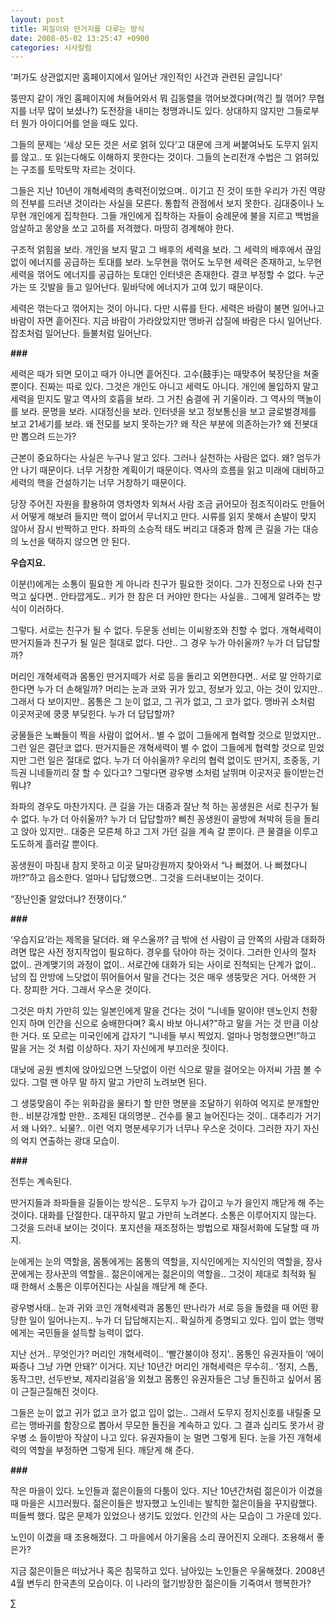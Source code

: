 ```yaml
---
layout: post
title: 찌질이와 딴거지를 다루는 방식
date: 2008-05-02 13:25:47 +0900
categories: 시사칼럼
---
```

'퍼가도 상관없지만 홈페이지에서 일어난 개인적인 사건과 관련된 글입니다'

뚱딴지 같이 개인 홈페이지에 쳐들어와서 뭐 김동렬을 꺾어보겠다며(꺽긴 뭘 꺾어? 무협지를 너무 많이 보셨나?) 도전장을 내미는 청맹과니도 있다. 상대하지 않지만 그들로부터 뭔가 아이디어를 얻을 때도 있다. 

그들의 문제는 ‘세상 모든 것은 서로 얽혀 있다’고 대문에 크게 써붙여놔도 도무지 읽지를 않고.. 또 읽는다해도 이해하지 못한다는 것이다. 그들의 논리전개 수법은 그 얽혀있는 구조를 토막토막 자르는 것이다. 

그들은 지난 10년이 개혁세력의 총력전이었으며.. 이기고 진 것이 또한 우리가 가진 역량의 전부를 드러낸 것이라는 사실을 모른다. 통합적 관점에서 보지 못한다. 김대중이나 노무현 개인에게 집착한다. 그들 개인에게 집착하는 자들이 숭례문에 불을 지르고 백범을 암살하고 몽양을 쏘고 고하를 저격했다. 마땅히 경계해야 한다. 

구조적 얽힘을 보라. 개인을 보지 말고 그 배후의 세력을 보라. 그 세력의 배후에서 끊임없이 에너지를 공급하는 토대를 보라. 노무현을 꺾어도 노무현 세력은 존재하고, 노무현 세력을 꺾어도 에너지를 공급하는 토대인 인터넷은 존재한다. 결코 부정할 수 없다. 누군가는 또 깃발을 들고 일어난다. 밑바닥에 에너지가 고여 있기 때문이다. 

세력은 꺾는다고 꺾어지는 것이 아니다. 다만 시류를 탄다. 세력은 바람이 불면 일어나고 바람이 자면 흩어진다. 지금 바람이 가라앉았지만 맹바귀 삽질에 바람은 다시 일어난다. 잡초처럼 일어난다. 들불처럼 일어난다. 

**###**

세력은 때가 되면 모이고 때가 아니면 흩어진다. 고수(鼓手)는 때맞추어 북장단을 쳐줄 뿐이다. 진짜는 따로 있다. 그것은 개인도 아니고 세력도 아니다. 개인에 몰입하지 말고 세력을 믿지도 말고 역사의 호흡을 보라. 그 거친 숨결에 귀 기울이라. 그 역사의 맥놀이를 보라. 문명을 보라. 시대정신을 보라. 인터넷을 보고 정보통신을 보고 글로벌경제를 보고 21세기를 보라. 왜 전모를 보지 못하는가? 왜 작은 부분에 의존하는가? 왜 전봇대만 뽑으려 드는가? 

근본이 중요하다는 사실은 누구나 알고 있다. 그러나 실천하는 사람은 없다. 왜? 엄두가 안 나기 때문이다. 너무 거창한 계획이기 때문이다. 역사의 흐름을 읽고 미래에 대비하고 세력의 핵을 건설하기는 너무 거창하기 때문이다.

당장 주어진 자원을 활용하여 영차영차 외쳐서 사람 조금 긁어모아 점조직이라도 만들어서 어떻게 해보려 들지만 핵이 없어서 무너지고 만다. 시류를 읽지 못해서 손발이 맞지 않아서 잠시 반짝하고 만다. 좌파의 소승적 태도 버리고 대중과 함께 큰 길을 가는 대승의 노선을 택하지 않으면 안 된다.

**우습지요.**

이분(!)에게는 소통이 필요한 게 아니라 친구가 필요한 것이다. 그가 진정으로 나와 친구먹고 싶다면.. 안타깝게도.. 키가 한 참은 더 커야만 한다는 사실을.. 그에게 알려주는 방식이 이러하다. 

그렇다. 서로는 친구가 될 수 없다. 두문동 선비는 이씨왕조와 친할 수 없다. 개혁세력이 딴거지들과 친구가 될 일은 절대로 없다. 다만.. 그 경우 누가 아쉬울까? 누가 더 답답할까? 

머리인 개혁세력과 몸통인 딴거지떼가 서로 등을 돌리고 외면한다면.. 서로 말 안하기로 한다면 누가 더 손해일까? 머리는 눈과 코와 귀가 있고, 정보가 있고, 아는 것이 있지만.. 그래서 다 보이지만.. 몸통은 그 눈이 없고, 그 귀가 없고, 그 코가 없다. 맹바귀 소처럼 이곳저곳에 쿵쿵 부딪힌다. 누가 더 답답할까?

궁물들은 노빠들이 찍을 사람이 없어서.. 별 수 없이 그들에게 협력할 것으로 믿었지만.. 그런 일은 결단코 없다. 딴거지들은 개혁세력이 별 수 없이 그들에게 협력할 것으로 믿었지만 그런 일은 절대로 없다. 누가 더 아쉬울까? 우리의 협력 없이도 딴거지, 조중동, 기득권 니네들끼리 잘 할 수 있다고? 그렇다면 광우병 소처럼 날뛰며 이곳저곳 들이받는건 뭐냐? 

좌파의 경우도 마찬가지다. 큰 길을 가는 대중과 잘난 척 하는 꽁생원은 서로 친구가 될 수 없다. 누가 더 아쉬울까? 누가 더 답답할까? 삐친 꽁생원이 골방에 쳐박혀 등을 돌리고 앉아 있지만.. 대중은 모른체 하고 그저 가던 길을 계속 갈 뿐이다. 큰 물결을 이루고 도도하게 흘러갈 뿐이다. 

꽁생원이 마침내 참지 못하고 이곳 달마강원까지 찾아와서 “나 삐졌어. 나 삐졌다니까!?”하고 읍소한다. 얼마나 답답했으면.. 그것을 드러내보이는 것이다. 

“장난인줄 알았더냐? 전쟁이다.”

**###**

‘우습지요’라는 제목을 달더라. 왜 우스울까? 금 밖에 선 사람이 금 안쪽의 사람과 대화하려면 많은 사전 정지작업이 필요하다. 경우를 닦아야 하는 것이다. 그러한 인사의 절차 없이.. 관계맺기의 과정이 없이.. 서로간에 대화가 되는 사이로 진척되는 단계가 없이.. 남의 집 안방에 느닷없이 뛰어들어서 말을 건다는 것은 매우 생뚱맞은 거다. 어색한 거다. 창피한 거다. 그래서 우스운 것이다. 

그것은 마치 가만히 있는 일본인에게 말을 건다는 것이 “니네들 말이야! 덴노인지 천황인지 하며 인간을 신으로 숭배한다며? 혹시 바보 아니셔?”하고 말을 거는 것 만큼 이상한 거다. 또 모르는 미국인에게 갑자기 “니네들 부시 찍었지. 얼마나 멍청했으면!”하고 말을 거는 것 처럼 이상하다. 자기 자신에게 부끄러운 짓이다. 

대낮에 공원 벤치에 앉아있으면 느닷없이 이런 식으로 말을 걸어오는 아저씨 가끔 볼 수 있다. 그럴 땐 아무 말 하지 말고 가만히 노려보면 된다. 

그 생뚱맞음이 주는 위화감을 물타기 할 만한 명분을 조달하기 위하여 억지로 분개할만한.. 비분강개할 만한.. 조제된 대의명분.. 건수를 물고 늘어진다는 것이.. 대추리가 거기서 왜 나와?.. 뇌물?.. 이런 억지 명분세우기가 너무나 우스운 것이다. 그러한 자기 자신의 억지 연출하는 광대 모습이.

**###**

전투는 계속된다. 

딴거지들과 좌파들을 길들이는 방식은.. 도무지 누가 갑이고 누가 을인지 깨닫게 해 주는 것이다. 대화를 단절한다. 대꾸하지 말고 가만히 노려본다. 소통은 이루어지지 않는다. 그것을 드러내 보이는 것이다. 포지션을 재조정하는 방법으로 재질서화에 도달할 때 까지. 

눈에게는 눈의 역할을, 몸통에게는 몸통의 역할을, 지식인에게는 지식인의 역할을, 장사꾼에게는 장사꾼의 역할을.. 젊은이에게는 젊은이의 역할을.. 그것이 제대로 최적화 될 때 한해서 소통은 이루어진다는 사실을 깨닫게 해 준다. 

광우병사태.. 눈과 귀와 코인 개혁세력과 몸통인 딴나라가 서로 등을 돌렸을 때 어떤 황당한 일이 일어나는지.. 누가 더 답답해지는지.. 확실하게 증명되고 있다. 입이 없는 맹박에게는 국민들을 설득할 능력이 없다. 

지난 선거.. 무엇인가? 머리인 개혁세력이.. ‘빨간불이야 정지’.. 몸통인 유권자들이 ‘에이 짜증나 그냥 가면 안돼?’ 이거다. 지난 10년간 머리인 개혁세력은 무수히.. ‘정지, 스톱, 동작그만, 선두반보, 제자리걸음’을 외쳤고 몸통인 유권자들은 그냥 돌진하고 싶어서 몸이 근질근질해진 것이다. 

그들은 눈이 없고 귀가 없고 코가 없고 입이 없는.. 그래서 도무지 정지신호를 내릴줄 모르는 맹바귀를 함장으로 뽑아서 무모한 돌진을 계속하고 있다. 그 결과 십리도 못가서 광우병 소 들이받아 작살이 나고 있다. 유권자들이 눈 멀면 그렇게 된다. 눈을 가진 개혁세력의 역할을 부정하면 그렇게 된다. 깨닫게 해 준다. 

**###**

작은 마을이 있다. 노인들과 젊은이들의 다툼이 있다. 지난 10년간처럼 젊은이가 이겼을 때 마을은 시끄러웠다. 젊은이들은 방자했고 노인네는 발칙한 젊은이들을 꾸지람했다. 떠들썩 했다. 많은 문제가 있었으나 생기도 있었다. 인간의 사는 모습이 그 가운데 있다. 

노인이 이겼을 때 조용해졌다. 그 마을에서 아기울음 소리 끊어진지 오래다. 조용해서 좋은가? 

지금 젊은이들은 떠났거나 혹은 침묵하고 있다. 남아있는 노인들은 우울해졌다. 2008년 4월 변두리 한국촌의 모습이다. 이 나라의 혈기방장한 젊은이들 기죽여서 행복한가? 



∑